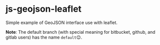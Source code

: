 # js-geojson-leaflet
Simple example of GeoJSON interface use with leaflet.

**Note**: The default branch (with special meaning for bitbucket, github, and gitlab users) has the name `default`:wink:.
